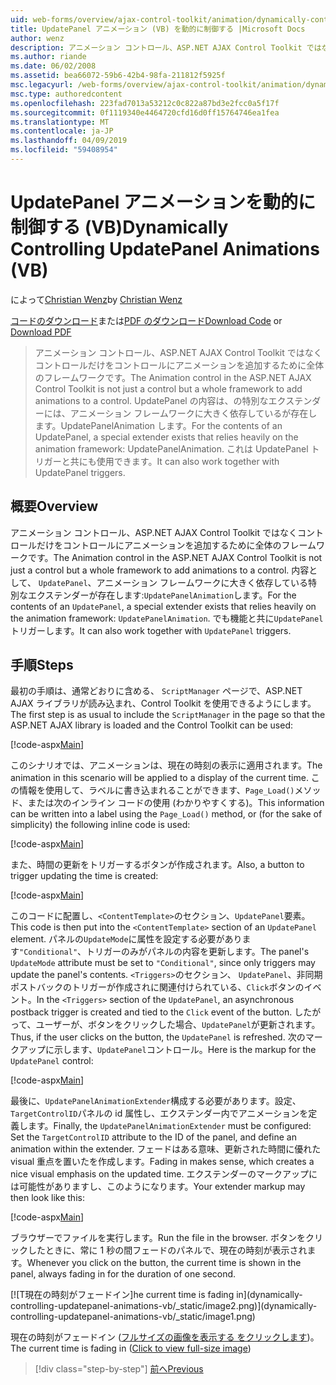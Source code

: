 ```yaml
---
uid: web-forms/overview/ajax-control-toolkit/animation/dynamically-controlling-updatepanel-animations-vb
title: UpdatePanel アニメーション (VB) を動的に制御する |Microsoft Docs
author: wenz
description: アニメーション コントロール、ASP.NET AJAX Control Toolkit ではなくコントロールだけをコントロールにアニメーションを追加するために全体のフレームワークです。 内容として、.
ms.author: riande
ms.date: 06/02/2008
ms.assetid: bea66072-59b6-42b4-98fa-211812f5925f
msc.legacyurl: /web-forms/overview/ajax-control-toolkit/animation/dynamically-controlling-updatepanel-animations-vb
msc.type: authoredcontent
ms.openlocfilehash: 223fad7013a53212c0c822a87bd3e2fcc0a5f17f
ms.sourcegitcommit: 0f1119340e4464720cfd16d0ff15764746ea1fea
ms.translationtype: MT
ms.contentlocale: ja-JP
ms.lasthandoff: 04/09/2019
ms.locfileid: "59408954"
---
```

# <a name="dynamically-controlling-updatepanel-animations-vb"></a><span data-ttu-id="d49ee-104">UpdatePanel アニメーションを動的に制御する (VB)</span><span class="sxs-lookup"><span data-stu-id="d49ee-104">Dynamically Controlling UpdatePanel Animations (VB)</span></span>

<span data-ttu-id="d49ee-105">によって[Christian Wenz](https://github.com/wenz)</span><span class="sxs-lookup"><span data-stu-id="d49ee-105">by [Christian Wenz](https://github.com/wenz)</span></span>

<span data-ttu-id="d49ee-106">[コードのダウンロード](http://download.microsoft.com/download/9/3/f/93f8daea-bebd-4821-833b-95205389c7d0/UpdatePanelAnimation2.vb.zip)または[PDF のダウンロード](http://download.microsoft.com/download/b/6/a/b6ae89ee-df69-4c87-9bfb-ad1eb2b23373/updatepanelanimation2VB.pdf)</span><span class="sxs-lookup"><span data-stu-id="d49ee-106">[Download Code](http://download.microsoft.com/download/9/3/f/93f8daea-bebd-4821-833b-95205389c7d0/UpdatePanelAnimation2.vb.zip) or [Download PDF](http://download.microsoft.com/download/b/6/a/b6ae89ee-df69-4c87-9bfb-ad1eb2b23373/updatepanelanimation2VB.pdf)</span></span>

> <span data-ttu-id="d49ee-107">アニメーション コントロール、ASP.NET AJAX Control Toolkit ではなくコントロールだけをコントロールにアニメーションを追加するために全体のフレームワークです。</span><span class="sxs-lookup"><span data-stu-id="d49ee-107">The Animation control in the ASP.NET AJAX Control Toolkit is not just a control but a whole framework to add animations to a control.</span></span> <span data-ttu-id="d49ee-108">UpdatePanel の内容は、の特別なエクステンダーには、アニメーション フレームワークに大きく依存しているが存在します。UpdatePanelAnimation します。</span><span class="sxs-lookup"><span data-stu-id="d49ee-108">For the contents of an UpdatePanel, a special extender exists that relies heavily on the animation framework: UpdatePanelAnimation.</span></span> <span data-ttu-id="d49ee-109">これは UpdatePanel トリガーと共にも使用できます。</span><span class="sxs-lookup"><span data-stu-id="d49ee-109">It can also work together with UpdatePanel triggers.</span></span>


## <a name="overview"></a><span data-ttu-id="d49ee-110">概要</span><span class="sxs-lookup"><span data-stu-id="d49ee-110">Overview</span></span>

<span data-ttu-id="d49ee-111">アニメーション コントロール、ASP.NET AJAX Control Toolkit ではなくコントロールだけをコントロールにアニメーションを追加するために全体のフレームワークです。</span><span class="sxs-lookup"><span data-stu-id="d49ee-111">The Animation control in the ASP.NET AJAX Control Toolkit is not just a control but a whole framework to add animations to a control.</span></span> <span data-ttu-id="d49ee-112">内容として、 `UpdatePanel`、アニメーション フレームワークに大きく依存している特別なエクステンダーが存在します:`UpdatePanelAnimation`します。</span><span class="sxs-lookup"><span data-stu-id="d49ee-112">For the contents of an `UpdatePanel`, a special extender exists that relies heavily on the animation framework: `UpdatePanelAnimation`.</span></span> <span data-ttu-id="d49ee-113">でも機能と共に`UpdatePanel`トリガーします。</span><span class="sxs-lookup"><span data-stu-id="d49ee-113">It can also work together with `UpdatePanel` triggers.</span></span>

## <a name="steps"></a><span data-ttu-id="d49ee-114">手順</span><span class="sxs-lookup"><span data-stu-id="d49ee-114">Steps</span></span>

<span data-ttu-id="d49ee-115">最初の手順は、通常どおりに含める、 `ScriptManager`  ページで、ASP.NET AJAX ライブラリが読み込まれ、Control Toolkit を使用できるようにします。</span><span class="sxs-lookup"><span data-stu-id="d49ee-115">The first step is as usual to include the `ScriptManager` in the page so that the ASP.NET AJAX library is loaded and the Control Toolkit can be used:</span></span>


[!code-aspx[Main](dynamically-controlling-updatepanel-animations-vb/samples/sample1.aspx)]

<span data-ttu-id="d49ee-116">このシナリオでは、アニメーションは、現在の時刻の表示に適用されます。</span><span class="sxs-lookup"><span data-stu-id="d49ee-116">The animation in this scenario will be applied to a display of the current time.</span></span> <span data-ttu-id="d49ee-117">この情報を使用して、ラベルに書き込まれることができます、`Page_Load()`メソッド、または次のインライン コードの使用 (わかりやすくする)。</span><span class="sxs-lookup"><span data-stu-id="d49ee-117">This information can be written into a label using the `Page_Load()` method, or (for the sake of simplicity) the following inline code is used:</span></span>


[!code-aspx[Main](dynamically-controlling-updatepanel-animations-vb/samples/sample2.aspx)]

<span data-ttu-id="d49ee-118">また、時間の更新をトリガーするボタンが作成されます。</span><span class="sxs-lookup"><span data-stu-id="d49ee-118">Also, a button to trigger updating the time is created:</span></span>


[!code-aspx[Main](dynamically-controlling-updatepanel-animations-vb/samples/sample3.aspx)]

<span data-ttu-id="d49ee-119">このコードに配置し、`<ContentTemplate>`のセクション、`UpdatePanel`要素。</span><span class="sxs-lookup"><span data-stu-id="d49ee-119">This code is then put into the `<ContentTemplate>` section of an `UpdatePanel` element.</span></span> <span data-ttu-id="d49ee-120">パネルの`UpdateMode`に属性を設定する必要があります`"Conditional"`、トリガーのみがパネルの内容を更新します。</span><span class="sxs-lookup"><span data-stu-id="d49ee-120">The panel's `UpdateMode` attribute must be set to `"Conditional"`, since only triggers may update the panel's contents.</span></span> <span data-ttu-id="d49ee-121">`<Triggers>`のセクション、 `UpdatePanel`、非同期ポストバックのトリガーが作成されに関連付けられている、`Click`ボタンのイベント。</span><span class="sxs-lookup"><span data-stu-id="d49ee-121">In the `<Triggers>` section of the `UpdatePanel`, an asynchronous postback trigger is created and tied to the `Click` event of the button.</span></span> <span data-ttu-id="d49ee-122">したがって、ユーザーが、ボタンをクリックした場合、`UpdatePanel`が更新されます。</span><span class="sxs-lookup"><span data-stu-id="d49ee-122">Thus, if the user clicks on the button, the `UpdatePanel` is refreshed.</span></span> <span data-ttu-id="d49ee-123">次のマークアップに示します、`UpdatePanel`コントロール。</span><span class="sxs-lookup"><span data-stu-id="d49ee-123">Here is the markup for the `UpdatePanel` control:</span></span>


[!code-aspx[Main](dynamically-controlling-updatepanel-animations-vb/samples/sample4.aspx)]

<span data-ttu-id="d49ee-124">最後に、`UpdatePanelAnimationExtender`構成する必要があります。設定、`TargetControlID`パネルの id 属性し、エクステンダー内でアニメーションを定義します。</span><span class="sxs-lookup"><span data-stu-id="d49ee-124">Finally, the `UpdatePanelAnimationExtender` must be configured: Set the `TargetControlID` attribute to the ID of the panel, and define an animation within the extender.</span></span> <span data-ttu-id="d49ee-125">フェードはある意味、更新された時間に優れた visual 重点を置いたを作成します。</span><span class="sxs-lookup"><span data-stu-id="d49ee-125">Fading in makes sense, which creates a nice visual emphasis on the updated time.</span></span> <span data-ttu-id="d49ee-126">エクステンダーのマークアップには可能性がありますし、このようになります。</span><span class="sxs-lookup"><span data-stu-id="d49ee-126">Your extender markup may then look like this:</span></span>


[!code-aspx[Main](dynamically-controlling-updatepanel-animations-vb/samples/sample5.aspx)]

<span data-ttu-id="d49ee-127">ブラウザーでファイルを実行します。</span><span class="sxs-lookup"><span data-stu-id="d49ee-127">Run the file in the browser.</span></span> <span data-ttu-id="d49ee-128">ボタンをクリックしたときに、常に 1 秒の間フェードのパネルで、現在の時刻が表示されます。</span><span class="sxs-lookup"><span data-stu-id="d49ee-128">Whenever you click on the button, the current time is shown in the panel, always fading in for the duration of one second.</span></span>


[![T<span data-ttu-id="d49ee-129">現在の時刻がフェードイン]</span><span class="sxs-lookup"><span data-stu-id="d49ee-129">he current time is fading in]</span></span>(dynamically-controlling-updatepanel-animations-vb/_static/image2.png)](dynamically-controlling-updatepanel-animations-vb/_static/image1.png)

<span data-ttu-id="d49ee-130">現在の時刻がフェードイン ([フルサイズの画像を表示する をクリックします](dynamically-controlling-updatepanel-animations-vb/_static/image3.png))。</span><span class="sxs-lookup"><span data-stu-id="d49ee-130">The current time is fading in ([Click to view full-size image](dynamically-controlling-updatepanel-animations-vb/_static/image3.png))</span></span>

> [!div class="step-by-step"]
> [<span data-ttu-id="d49ee-131">前へ</span><span class="sxs-lookup"><span data-stu-id="d49ee-131">Previous</span></span>](animating-an-updatepanel-control-vb.md)
